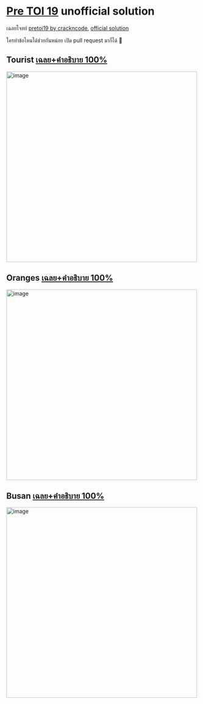 # [Pre TOI 19](https://github.com/crackncode-th/pretoi19-tasks) unofficial solution

เฉลยโจทย์ [pretoi19 by crackncode](https://pretoi19.crackncode.org), [official solution](https://github.com/crackncode-th/pretoi19-tasks)

ใครทำข้อไหนได้ช่วยกันหน่อย เปิด pull request มาก็ได้ 🥳

## Tourist [เฉลย+คำอธิบาย 100%](./tourist/README.md)

<img width="500" alt="image" src="https://github.com/krist7599555/pretoi19/assets/19445033/d78f3a8c-8d33-43c1-b75a-13bd3a2498d8">

## Oranges [เฉลย+คำอธิบาย 100%](./oranges/README.md)

<img width="500" alt="image" src="https://github.com/krist7599555/pretoi19/assets/19445033/bd7eea95-aad5-4ec9-910e-4a64c2743ccb">

## Busan [เฉลย+คำอธิบาย 100%](./busan/README.md)

<img width="500" alt="image" src="https://github.com/krist7599555/pretoi19/assets/19445033/136a5560-4757-4506-8592-2ac59dfdc111">
